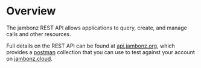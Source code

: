 # Overview
The jambonz REST API allows applications to query, create, and manage calls and other resources. 

Full details on the REST API can be found at [api.jambonz.org](https://api.jambonz.org), which provides a [postman](https://postman.com) collection that you can use to test against your account on [jambonz.cloud](https://jambonz.cloud).
